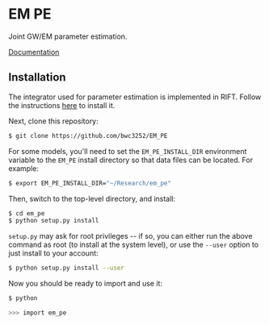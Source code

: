 # EM PE

Joint GW/EM parameter estimation.

[Documentation](https://em-pe.readthedocs.io/en/latest/)

## Installation

The integrator used for parameter estimation is implemented in RIFT.
Follow the instructions [here](https://github.com/oshaughn/research-projects-RIT/blob/master/INSTALL.md)
to install it.

Next, clone this repository:

```bash
$ git clone https://github.com/bwc3252/EM_PE
```

For some models, you'll need to set the `EM_PE_INSTALL_DIR` environment variable 
to the `EM_PE` install directory so that data files can be located. For example:

```bash
$ export EM_PE_INSTALL_DIR="~/Research/em_pe"
```

Then, switch to the top-level directory, and install:

```bash
$ cd em_pe
$ python setup.py install
```

`setup.py` may ask for root privileges -- if so, you can either run the above
command as root (to install at the system level), or use the `--user` option to
just install to your account:

```bash
$ python setup.py install --user
```

Now you should be ready to import and use it:

```bash
$ python

>>> import em_pe
```
